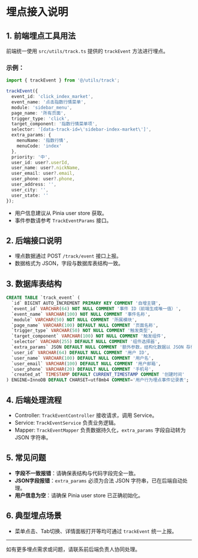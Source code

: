 # 埋点接入说明

## 1. 前端埋点工具用法

前端统一使用 `src/utils/track.ts` 提供的 `trackEvent` 方法进行埋点。

### 示例：
```ts
import { trackEvent } from '@/utils/track';

trackEvent({
  event_id: 'click_index_market',
  event_name: '点击指数行情菜单',
  module: 'sidebar_menu',
  page_name: '所有页面',
  trigger_type: 'click',
  target_component: '指数行情菜单项',
  selector: '[data-track-id=\'sidebar-index-market\']',
  extra_params: {
    menuName: '指数行情',
    menuCode: 'index'
  },
  priority: '中',
  user_id: user?.userId,
  user_name: user?.nickName,
  user_email: user?.email,
  user_phone: user?.phone,
  user_address: '',
  user_city: '',
  user_state: ''
});
```

- 用户信息建议从 Pinia user store 获取。
- 事件参数请参考 `TrackEventParams` 接口。

## 2. 后端接口说明

- 埋点数据通过 POST `/track/event` 接口上报。
- 数据格式为 JSON，字段与数据库表结构一致。

## 3. 数据库表结构

```sql
CREATE TABLE `track_event` (
  `id` BIGINT AUTO_INCREMENT PRIMARY KEY COMMENT '自增主键',
  `event_id` VARCHAR(64) NOT NULL COMMENT '事件 ID（前端生成唯一值）',
  `event_name` VARCHAR(100) NOT NULL COMMENT '事件名称',
  `module` VARCHAR(50) NOT NULL COMMENT '所属模块',
  `page_name` VARCHAR(100) DEFAULT NULL COMMENT '页面名称',
  `trigger_type` VARCHAR(50) NOT NULL COMMENT '触发类型',
  `target_component` VARCHAR(100) NOT NULL COMMENT '触发组件',
  `selector` VARCHAR(255) DEFAULT NULL COMMENT '组件选择器',
  `extra_params` JSON DEFAULT NULL COMMENT '额外参数，结构化数据以 JSON 存储',
  `user_id` VARCHAR(64) DEFAULT NULL COMMENT '用户 ID',
  `user_name` VARCHAR(100) DEFAULT NULL COMMENT '用户名',
  `user_email` VARCHAR(100) DEFAULT NULL COMMENT '用户邮箱',
  `user_phone` VARCHAR(20) DEFAULT NULL COMMENT '手机号',
  `created_at` TIMESTAMP DEFAULT CURRENT_TIMESTAMP COMMENT '创建时间'
) ENGINE=InnoDB DEFAULT CHARSET=utf8mb4 COMMENT='用户行为埋点事件记录表';
```

## 4. 后端处理流程
- Controller: `TrackEventController` 接收请求，调用 Service。
- Service: `TrackEventService` 负责业务逻辑。
- Mapper: `TrackEventMapper` 负责数据持久化，`extra_params` 字段自动转为 JSON 字符串。

## 5. 常见问题
- **字段不一致报错**：请确保表结构与代码字段完全一致。
- **JSON字段报错**：`extra_params` 必须为合法 JSON 字符串，已在后端自动处理。
- **用户信息为空**：请确保 Pinia user store 已正确初始化。

## 6. 典型埋点场景
- 菜单点击、Tab切换、详情面板打开等均可通过 `trackEvent` 统一上报。

---
如有更多埋点需求或问题，请联系前后端负责人协同处理。 